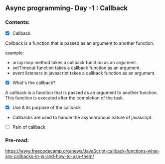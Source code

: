 ## Async programming- Day -1 : Callback

### Contents:

-[x] Callback

Callback is a function that is passed as an argument to another function.

example:

- array.map method takes a callback function as an argument.
- setTimeout function takes a callback function as an argument.
- event listeners in javascript takes a callback function as an argument.

-[x] What's the callback?

A callback is a function that is passed as an argument to another function. This function is executed after the completion of the task.

-[x] Use & its purpose of the callback  

- Callbacks are used to handle the asynchronous nature of javascript.

-[ ] Pain of callback

### Pre-read:

https://www.freecodecamp.org/news/JavaScript-callback-functions-what-are-callbacks-in-js-and-how-to-use-them/
